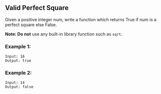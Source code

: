 ## Valid Perfect Square

Given a positive integer num, write a function which returns True if num is a perfect square else False.

**Note: Do not** use any built-in library function such as `sqrt`.

### Example 1:

```
Input: 16
Output: true
```

### Example 2:

```
Input: 14
Output: false
```